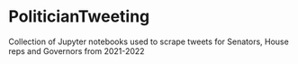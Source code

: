 # PoliticianTweeting
Collection of Jupyter notebooks used to scrape tweets for Senators, House reps and Governors from 2021-2022

